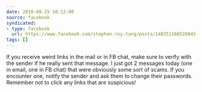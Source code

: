 ```yaml
---
date: 2010-08-25 10:12:00
source: facebook
syndicated:
- type: facebook
  url: https://www.facebook.com/stephen.roy.tang/posts/148351168528045
tags: []
---
```


If you receive weird links in the mail or in FB chat, make sure to verify with the sender if he really sent that message. I just got 2 messages today (one in email, one in FB chat) that were obviously some sort of scams. If you encounter one, notify the sender and ask them to change their passwords.  Remember not to click any links that are suspicious!
